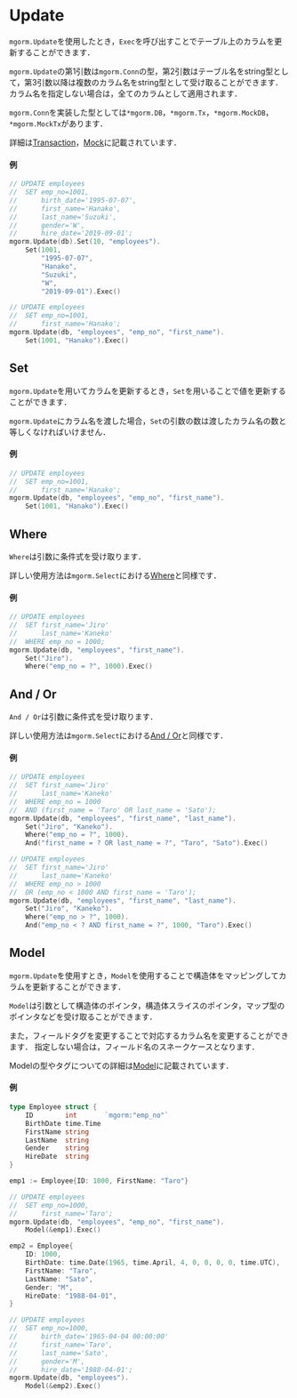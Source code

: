 # Update
`mgorm.Update`を使用したとき，`Exec`を呼び出すことでテーブル上のカラムを更新することができます．

`mgorm.Update`の第1引数は`mgorm.Conn`の型，第2引数はテーブル名をstring型として，第3引数以降は複数のカラム名をstring型として受け取ることができます．
カラム名を指定しない場合は，全てのカラムとして適用されます．

`mgorm.Conn`を実装した型としては`*mgorm.DB`，`*mgorm.Tx`，`*mgorm.MockDB`，`*mgorm.MockTx`があります．

詳細は[Transaction]()，[Mock]()に記載されています．

#### 例
```go
// UPDATE employees
//  SET emp_no=1001,
//      birth_date='1995-07-07',
//      first_name='Hanako',
//      last_name='Suzuki',
//      gender='W',
//      hire_date='2019-09-01';
mgorm.Update(db).Set(10, "employees").
    Set(1001,
        "1995-07-07",
        "Hanako",
        "Suzuki",
        "W",
        "2019-09-01").Exec()

// UPDATE employees
//  SET emp_no=1001,
//      first_name='Hanako';
mgorm.Update(db, "employees", "emp_no", "first_name").
    Set(1001, "Hanako").Exec()
```


## Set
`mgorm.Update`を用いてカラムを更新するとき，`Set`を用いることで値を更新することができます．

`mgorm.Update`にカラム名を渡した場合，`Set`の引数の数は渡したカラム名の数と等しくなければいけません．

#### 例
```go
// UPDATE employees
//  SET emp_no=1001,
//      first_name='Hanako';
mgorm.Update(db, "employees", "emp_no", "first_name").
    Set(1001, "Hanako").Exec()
```


## Where
`Where`は引数に条件式を受け取ります．

詳しい使用方法は`mgorm.Select`における[Where]()と同様です．

#### 例
```go
// UPDATE employees
//  SET first_name='Jiro'
//      last_name='Kaneko'
//  WHERE emp_no = 1000;
mgorm.Update(db, "employees", "first_name").
    Set("Jiro").
    Where("emp_no = ?", 1000).Exec()
```


## And / Or
`And / Or`は引数に条件式を受け取ります．

詳しい使用方法は`mgorm.Select`における[And / Or]()と同様です．

#### 例
```go
// UPDATE employees
//  SET first_name='Jiro'
//      last_name='Kaneko'
//  WHERE emp_no = 1000
//  AND (first_name = 'Taro' OR last_name = 'Sato');
mgorm.Update(db, "employees", "first_name", "last_name").
    Set("Jiro", "Kaneko").
    Where("emp_no = ?", 1000).
    And("first_name = ? OR last_name = ?", "Taro", "Sato").Exec()

// UPDATE employees
//  SET first_name='Jiro'
//      last_name='Kaneko'
//  WHERE emp_no > 1000
//  OR (emp_no < 1000 AND first_name = 'Taro');
mgorm.Update(db, "employees", "first_name", "last_name").
    Set("Jiro", "Kaneko").
    Where("emp_no > ?", 1000).
    And("emp_no < ? AND first_name = ?", 1000, "Taro").Exec()
```


## Model
`mgorm.Update`を使用すとき，`Model`を使用することで構造体をマッピングしてカラムを更新することができます．

`Model`は引数として構造体のポインタ，構造体スライスのポインタ，マップ型のポインタなどを受け取ることができます．

また，フィールドタグを変更することで対応するカラム名を変更することができます．
指定しない場合は，フィールド名のスネークケースとなります．

Modelの型やタグについての詳細は[Model]()に記載されています．

#### 例
```go
type Employee struct {
    ID        int       `mgorm:"emp_no"`
    BirthDate time.Time
    FirstName string
    LastName  string
    Gender    string
    HireDate  string
}

emp1 := Employee{ID: 1000, FirstName: "Taro"}

// UPDATE employees
//  SET emp_no=1000,
//      first_name='Taro';
mgorm.Update(db, "employees", "emp_no", "first_name").
    Model(&emp1).Exec()

emp2 = Employee{
    ID: 1000,
    BirthDate: time.Date(1965, time.April, 4, 0, 0, 0, 0, time.UTC),
    FirstName: "Taro",
    LastName: "Sato",
    Gender: "M",
    HireDate: "1988-04-01",
}

// UPDATE employees
//  SET emp_no=1000,
//      birth_date='1965-04-04 00:00:00'
//      first_name='Taro',
//      last_name='Sato',
//      gender='M',
//      hire_date='1988-04-01';
mgorm.Update(db, "employees").
    Model(&emp2).Exec()
```
